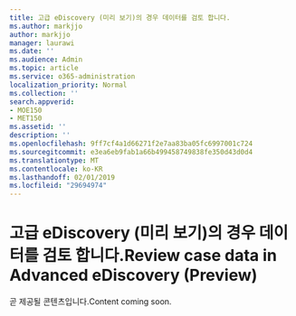 ```yaml
---
title: 고급 eDiscovery (미리 보기)의 경우 데이터를 검토 합니다.
ms.author: markjjo
author: markjjo
manager: laurawi
ms.date: ''
ms.audience: Admin
ms.topic: article
ms.service: o365-administration
localization_priority: Normal
ms.collection: ''
search.appverid:
- MOE150
- MET150
ms.assetid: ''
description: ''
ms.openlocfilehash: 9ff7cf4a1d66271f2e7aa83ba05fc6997001c724
ms.sourcegitcommit: e3ea6eb9fab1a66b499458749838fe350d43d0d4
ms.translationtype: MT
ms.contentlocale: ko-KR
ms.lasthandoff: 02/01/2019
ms.locfileid: "29694974"
---
```

# <a name="review-case-data-in-advanced-ediscovery-preview"></a><span data-ttu-id="26581-102">고급 eDiscovery (미리 보기)의 경우 데이터를 검토 합니다.</span><span class="sxs-lookup"><span data-stu-id="26581-102">Review case data in Advanced eDiscovery (Preview)</span></span>

<span data-ttu-id="26581-103">곧 제공될 콘텐츠입니다.</span><span class="sxs-lookup"><span data-stu-id="26581-103">Content coming soon.</span></span>